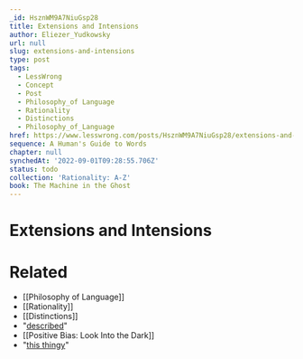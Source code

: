 ```yaml
---
_id: HsznWM9A7NiuGsp28
title: Extensions and Intensions
author: Eliezer_Yudkowsky
url: null
slug: extensions-and-intensions
type: post
tags:
  - LessWrong
  - Concept
  - Post
  - Philosophy_of Language
  - Rationality
  - Distinctions
  - Philosophy_of_Language
href: https://www.lesswrong.com/posts/HsznWM9A7NiuGsp28/extensions-and-intensions
sequence: A Human's Guide to Words
chapter: null
synchedAt: '2022-09-01T09:28:55.706Z'
status: todo
collection: 'Rationality: A-Z'
book: The Machine in the Ghost
---
```


# Extensions and Intensions


# Related

- [[Philosophy of Language]]
- [[Rationality]]
- [[Distinctions]]
- "[described](http://www.ecs.soton.ac.uk/%7Eharnad/Papers/Harnad/harnad90.sgproblem.html)"
- [[Positive Bias: Look Into the Dark]]
- "[this thingy](http://en.wikipedia.org/wiki/Image:Mars_Hubble.jpg)"
